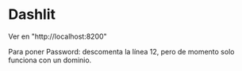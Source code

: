 # Dashlit

Ver en "http://localhost:8200"

Para poner Password: descomenta la línea 12, pero de momento solo funciona con un dominio.
